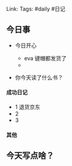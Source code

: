 Link: 
Tags: #daily #日记

## 今日事
- 今日开心
	- eva 键帽都发货了
	- 

- 你今天读了什么书？


#### 成功日记

- 1 退货京东
- 2
- 3

#### 其他



## 今天写点啥？
